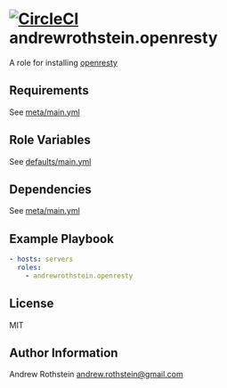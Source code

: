 [![CircleCI](https://circleci.com/gh/andrewrothstein/ansible-openresty.svg?style=svg)](https://circleci.com/gh/andrewrothstein/ansible-openresty)
andrewrothstein.openresty
===========================

A role for installing [openresty](https://openresty.org)

Requirements
------------

See [meta/main.yml](meta/main.yml)

Role Variables
--------------

See [defaults/main.yml](defaults/main.yml)

Dependencies
------------

See [meta/main.yml](meta/main.yml)

Example Playbook
----------------

```yml
- hosts: servers
  roles:
    - andrewrothstein.openresty
```

License
-------

MIT

Author Information
------------------

Andrew Rothstein <andrew.rothstein@gmail.com>
